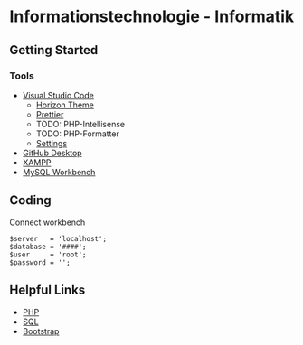# Informationstechnologie - Informatik

## Getting Started

### Tools

- [Visual Studio Code](https://code.visualstudio.com/)
  - [Horizon Theme](https://marketplace.visualstudio.com/items?itemName=jolaleye.horizon-theme-vscode)
  - [Prettier](https://marketplace.visualstudio.com/items?itemName=esbenp.prettier-vscode)
  - TODO: PHP-Intellisense
  - TODO: PHP-Formatter
  - [Settings](https://github.com/Bluuax/lap/blob/master/Configurations/VS%20Code%20Settings.json)
- [GitHub Desktop](https://desktop.github.com/)
- [XAMPP](https://www.apachefriends.org/de/index.html)
- [MySQL Workbench](https://www.mysql.com/products/workbench)

## Coding

Connect workbench

```
$server   = 'localhost';
$database = '####';
$user     = 'root';
$password = '';
```

## Helpful Links

- [PHP](https://www.w3schools.com/php/default.asp)
- [SQL](https://www.w3schools.com/sql/default.asp)
- [Bootstrap](https://www.w3schools.com/bootstrap/default.asp)
